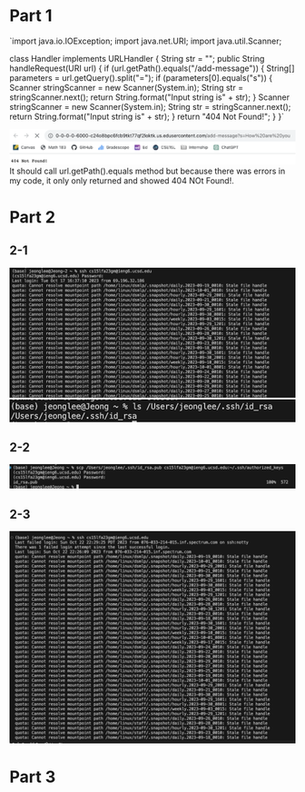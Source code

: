 # Part 1

`import java.io.IOException;
import java.net.URI;
import java.util.Scanner;

class Handler implements URLHandler {
    String str = "";
    public String handleRequest(URI url) {
        if (url.getPath().equals("/add-message")) {
            String[] parameters = url.getQuery().split("=");
            if (parameters[0].equals("s")) {
                Scanner stringScanner = new Scanner(System.in);
                String str = stringScanner.next();
                return String.format("Input string is" + str);
            }
            Scanner stringScanner = new Scanner(System.in);
            String str = stringScanner.next();
            return String.format("Input string is" + str);
        }
        return "404 Not Found!";
    }
}`


![Image](1-1.png)
It should call url.getPath().equals method but because there was errors in my code, it only only returned and showed 404 NOt Found!.

# Part 2
  ## 2-1
  ![Image](2-1.png)\
  ![Image](2-1-1.png)
  ## 2-2
  ![Image](2-2.png)
  ## 2-3
  ![Image](2-3.png)

# Part 3

